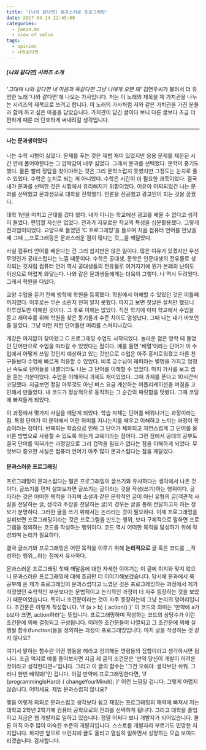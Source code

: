 ```yaml
---
title: '[나와 같다면] 문과스러운 프로그래밍'
date: 2017-04-14 22:45:08
categories:
  - joeun.me
  - view of value
tags:
  - opinion
  - 나와같다면
---
```

##### [나와 같다면] 시리즈 소개
  _'그대여 나와 같다면 내 마음과 똑같다면 그냥 나에게 오면 돼'_ 김연우씨가 불러서 더 유명한 노래 '나와 같다면'에 나오는 가사입니다. 저는 이 노래의 제목을 제 가치관을 나누는 시리즈의 제목으로 쓰려고 합니다. 이 노래의 가사처럼 저와 같은 가치관을 가진 분들과 함께 하고 싶은 마음을 담았습니다. 가치관이 담긴 글이다 보니 다른 글보다 조금 더 편하게 때론 더 단호하게 써내려갈 생각입니다.

* * *

#### 나는 문과생이었다
나는 수학 시험이 싫었다. 문제를 푸는 것은 제법 재미 있었지만 응용 문제를 제한된 시간 안에 풀어야한다는 그 압박감이 너무 싫었다. 그래서 문과를 선택했다. 문학이 좋기도 했다. 물론 빨리 정답을 찾아야하는 것은 그리 문학스럽지 못했지만 그정도는 눈치로 풀 수 있었다. 수학은 눈치로 되는 게 아니었다. 수학은 시간이 더 필요한 과목이었다. 결국 내가 문과를 선택한 것은 시험에서 유리해지기 위함이었다. 이유야 어찌되었건 나는 문과를 선택했고 문과생으로 대학을 진학했다. 언론을 전공했고 광고인이 되는 것을 꿈꿨다. 

대학 1년을 마치고 군대를 갔다 왔다. 내가 다니는 학교에선 광고를 배울 수 없다고 생각이 들었다. 편입할 자신은 없었다. 전과가 자유로운 학교의 특성을 십분활용했다. 그렇게 전과범이되었다. 교양으로 들었던 'C 프로그래밍'을 들으며 처음 컴퓨터 언어를 만났을 때 그때 __프로그래핑은 문과스러운 점이 많다는 것__을 깨달았다.

사실 컴퓨터 언어를 배운다는 건 그리 쉽지만은 않은 일이다. 많은 이유가 있겠지만 우선 무엇인가 공대스럽다는 느낌 때문이다. 수학은 공대생, 문학은 인문대생의 전유물로 생각되는 것처럼 컴퓨터 언어 역시 공대생들의 전유물로 여겨지기에 뭔가 본래의 난이도 이상으로 어렵게 와닿는다. 나와 같은 문과생들에게는 더욱이 그렇다. 나 역시 두려웠다. 그래서 학원을 다녔다. 

교양 수업을 듣기 전에 방학에 학원을 등록했다. 학원에서 이해할 수 있었던 것은 이틀째까지였다. 이후로는 무슨 소린지 전혀 알지 못했다. 따지고 보면 첫날은 설치만 했으니 하루정도만 이해한 것이다. 그 후로 이해는 없었다. 직전 학기에 이미 학교에서 수업을 듣고 재이수를 위해 학원을 찾은 동기들과 수준 차이도 엄청났다. 그때 나는 내가 바보인줄 알았다. 그냥 이런 저런 단어들만 머리를 스쳐지나갔다. 

개강은 여지없이 찾아왔고 C 프로그래밍 수업도 시작되었다. 놀라운 점은 방학 때 들었던 단어만으로 수업을 따라갈 수 있었다는 점이다. 예를 들면 '배열'이라는 단어가 이 수업에서 어떻게 쓰일 것인지 예상하고 있는 것만으로 수업은 아주 흥미로워졌고 다른 친구들보다 수업에 빠르게 적응할 수 있었다. 비록 교수님이 래퍼라는 별명을 가지고 엄청난 속도로 단어들을 내뱉더라도 나는 그 단어를 이해할 수 있었다. 마치 가사를 보고 랩을 듣는 기분이었다. 수업을 이해하니 과제도 재미있었다. 그때 과제를 푼다고 10시간씩 코딩했다. 지금보면 정말 아무것도 아닌 버스 요금 계산하는 어플리케이션을 며칠을 고민해서 만들었다. 내 코드가 정상적으로 동작하는 그 순간의 짜릿함을 맛봤다. 그때 코딩에 빠져들게 되었다.

이 과정에서 몇가지 사실을 깨닫게 되었다. 학습 자체는 단어를 배워나가는 과정이라는 점. 특정 단어가 이 분야에서 어떤 의미를 지니는지를 배우고 이해하고 느끼는 과정이 학습이라는 점이다. 반복되는 학습으로 인해 그 단어가 체화되고 자연스럽게 그 단어를 올바른 방법으로 사용할 수 있도록 하는게 교육이라는 점이다. 그런 점에서 공대의 공부도 결국 단어를 익혀가는 과정임으로 그리 겁먹을 필요가 없다는 점을 이해하게 되었다. 무엇보다 중요한 사실은 컴퓨터 언어가 아주 많이 문과스럽다는 점을 깨달았다. 

#### 문과스러운 프로그래밍
프로그래밍이 문과스럽다는 말은 프로그래밍이 글쓰기와 유사하다는 생각에서 나온 것이다. 글쓰기를 먼저 살펴보자면 글쓰기는 글이라는 것을 작성(쓰기)하는 행위이다. 글이라는 것은 어떠한 목적을 가지며 소설과 같은 문학적인 글이 아닌 유형의 글(객관적 사실을 전달하는 글, 생각과 주장을 전달하는 글)의 경우는 글을 통해 전달하고자 하는 정보가 분명하다. 그러한 글을 쓰기 위해서는 논리라는 것이 필요하다. 이제 프로그래밍을 살펴보면 프로그래밍이라는 것은 프로그램을 만드는 행위, 보다 구체적으로 말하면 프로그램을 정의하는 코드를 작성하는 행위이다. 코드 역시 어떠한 목적을 달성하기 위해 작성되며 논리가 필요하다. 

결국 글쓰기와 프로그래밍은 어떤 목적을 이루기 위해 __논리적으로__ 글 혹은 코드를 __작성하는 행위__라는 점에서 유사하다. 




문과스러운 프로그래밍
첫째 깨달음에 대한 자세한 이야기는 이 글에 취지와 맞지 않으니 문과스러운 프로그래밍에 대해 조금만 더 이야기해보겠습니다. 당시에 문과에서 쭉 공부해 온 제가 프로그래밍이 문과스럽다고 느꼈던 것은 프로그래밍하는 과정에서 제가 걱정했던 수학적인 부분보다는 문법적이고 논리적인 과정이 더 자주 등장하는 것을 보았기 때문이었습니다. 특히나 조건문이라는 것이 자주 등장하는데 그냥 논리의 덩어리입니다. 조건문은 이렇게 작성합니다. 'if (a > b) { action() }' 이 코드의 의미는 '만약에 a가 b보다 크면, action하라'는 뜻입니다. 프로그래밍하며 작성하는 코드의 상당수가 이런 조건문에 의해 결정되고 구성됩니다. 이러한 조건문들이 나열되고 그 조건문에 의해 실행될 함수(function)들을 정의하는 과정이 프로그래밍입니다. 마치 글을 작성하는 것 같지 않나요? 

여기서 말하는 함수란 어떤 행동을 해라고 정의해둔 명령들의 집합이라고 생각하시면 됩니다. 조금 억지로 예를 들어보자면 지금 제 글의 조건문은 '만약 당신이 개발이 어려운 것이라고 생각한다면~'입니다. 그리고 이 글의 함수는 '그건 오해야. 생각보단 쉬워. 그러니 한번 배워봐!'인 겁니다. 이걸 만약에 프로그래밍한다면, 'if (programmingIsHard) { changeYourMind(); }' 이런 느낌일 겁니다. 그렇게 어렵지 않습니다. 어떠세요. 제법 문과스럽지 않나요?


맺음
이렇게 의외로 문과스럽고 생각보다 쉽고 재밌는 프로그래밍의 매력에 빠져서 저는 대학교 2학년 2학기에 컴퓨터 공학으로의 전과를 선택하게 됩니다. 그리고 대학을 졸업하고 지금은 웹 개발자로 일하고 있습니다. 정말 어쩌다 보니 개발자가 되어있습니다. 물론 아직 아주 많이 미숙한 수준의 개발자입니다. 스스로를 개발자라 부르기도 민망한 처지입니다. 하지만 앞으로 브런치에 글도 올리고 열심히 일하면서 성장하는 모습 보여드리겠습니다. 감사합니다. 